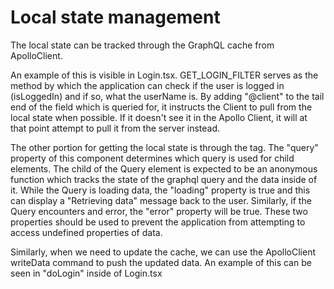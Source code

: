 # Local state management
The local state can be tracked through the GraphQL cache from ApolloClient.

An example of this is visible in Login.tsx.
GET_LOGIN_FILTER serves as the method by which the application
can check if the user is logged in (isLoggedIn) and if so,
what the userName is. By adding "@client" to the tail end of the field
which is queried for, it instructs the Client to pull from the
local state when possible. If it doesn't see it in the Apollo Client,
it will at that point attempt to pull it from the server instead.

The other portion for getting the local state is through the <Query> tag.
The "query" property of this component determines which query is used for
child elements.
The child of the Query element is expected to be an anonymous function
which tracks the state of the graphql query and the data inside of it.
While the Query is loading data, the "loading" property is true and this
can display a "Retrieving data" message back to the user.
Similarly, if the Query encounters and error, the "error" property will
be true.
These two properties should be used to prevent the application from
attempting to access undefined properties of data.

Similarly, when we need to update the cache, we can use the ApolloClient
writeData command to push the updated data. An example of this can be seen
in "doLogin" inside of Login.tsx